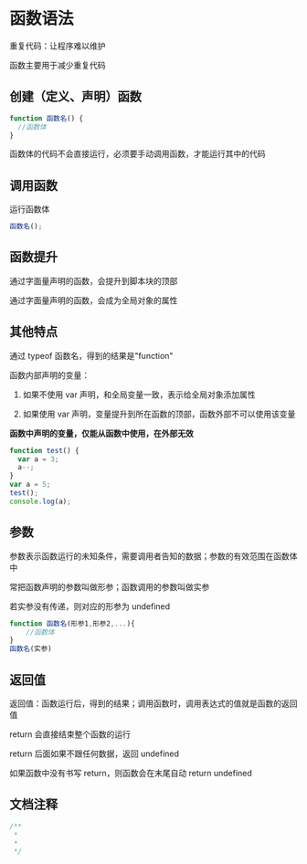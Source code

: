 # 函数语法

重复代码：让程序难以维护

函数主要用于减少重复代码

## 创建（定义、声明）函数

```js
function 函数名() {
  //函数体
}
```

函数体的代码不会直接运行，必须要手动调用函数，才能运行其中的代码

## 调用函数

运行函数体

```js
函数名();
```

## 函数提升

通过字面量声明的函数，会提升到脚本块的顶部

通过字面量声明的函数，会成为全局对象的属性

## 其他特点

通过 typeof 函数名，得到的结果是"function"

函数内部声明的变量：

1. 如果不使用 var 声明，和全局变量一致，表示给全局对象添加属性

2. 如果使用 var 声明，变量提升到所在函数的顶部，函数外部不可以使用该变量

**函数中声明的变量，仅能从函数中使用，在外部无效**

```js
function test() {
  var a = 3;
  a--;
}
var a = 5;
test();
console.log(a);
```

## 参数

参数表示函数运行的未知条件，需要调用者告知的数据；参数的有效范围在函数体中

常把函数声明的参数叫做形参；函数调用的参数叫做实参

若实参没有传递，则对应的形参为 undefined

```js
function 函数名(形参1,形参2,...){
    //函数体
}
函数名(实参)
```

## 返回值

返回值：函数运行后，得到的结果；调用函数时，调用表达式的值就是函数的返回值

return 会直接结束整个函数的运行

return 后面如果不跟任何数据，返回 undefined

如果函数中没有书写 return，则函数会在末尾自动 return undefined

## 文档注释

```js
/**
 *
 *
 */
```
